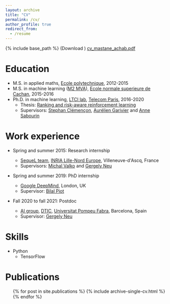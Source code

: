 ```yaml
---
layout: archive
title: "CV"
permalink: /cv/
author_profile: true
redirect_from:
  - /resume
---
```


{% include base_path %} (Download ) <a href='http://mastane.github.io/files/cv_mastane_achab.pdf.pdf'>cv_mastane_achab.pdf</a>

Education
======
* M.S. in applied maths, <a href='https://www.polytechnique.edu/'>Ecole polytechnique</a>, 2012-2015
* M.S. in machine learning (<a href='https://www.master-mva.com/'>M2 MVA</a>), <a href='https://ens-paris-saclay.fr/'>Ecole normale superieure de Cachan</a>, 2015-2016
* Ph.D. in machine learning, <a href='https://www.telecom-paris.fr/en/research/laboratories/information-processing-and-communication-laboratory-ltci'>LTCI lab</a>, <a href='https://www.telecom-paris.fr/'>Telecom Paris</a>, 2016-2020
  * Thesis: <a href='https://www.theses.fr/2020IPPAT020'>Ranking and risk-aware reinforcement learning</a>
  * Supervisors: <a href='https://perso.telecom-paristech.fr/clemenco/'>Stephan Clémençon</a>, <a href='https://perso.ens-lyon.fr/aurelien.garivier/www.math.univ-toulouse.fr/_agarivie/index.html'>Aurélien Garivier</a> and <a href='https://perso.telecom-paristech.fr/sabourin/index.html#generalInfo'>Anne Sabourin</a>

Work experience
======
* Spring and summer 2015: Research internship
  * <a href='https://team.inria.fr/sequel/'>SequeL team</a>, <a href='https://www.inria.fr/fr/centre-inria-lille-nord-europe'>INRIA Lille-Nord Europe</a>, Villeneuve-d'Ascq, France
  * Supervisors: <a href='https://misovalko.github.io/'>Michal Valko</a> and <a href='http://cs.bme.hu/~gergo/'>Gergely Neu</a>

* Spring and summer 2019: PhD internship
  * <a href='https://deepmind.com/'>Google DeepMind</a>, London, UK
  * Supervisor: <a href='https://pro.univ-lille.fr/bilal-piot/'>Bilal Piot</a>

* Fall 2020 to fall 2021: Postdoc
  * <a href='https://www.upf.edu/web/ai-ml/'>AI group</a>, <a href='https://www.upf.edu/web/etic/'>DTIC</a>, <a href='https://www.upf.edu/'>Universitat Pompeu Fabra</a>, Barcelona, Spain
  * Supervisor: <a href='http://cs.bme.hu/~gergo/'>Gergely Neu</a>

Skills
======
* Python
  * TensorFlow

Publications
======
  <ul>{% for post in site.publications %}
    {% include archive-single-cv.html %}
  {% endfor %}</ul>
